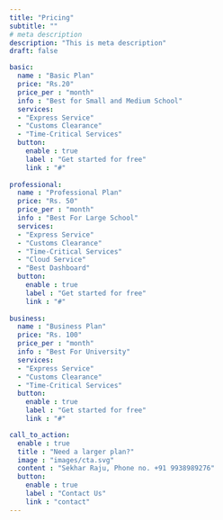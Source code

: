 ```yaml
---
title: "Pricing"
subtitle: ""
# meta description
description: "This is meta description"
draft: false

basic:
  name : "Basic Plan"
  price: "Rs.20"
  price_per : "month"
  info : "Best for Small and Medium School"
  services:
  - "Express Service"
  - "Customs Clearance"
  - "Time-Critical Services"
  button:
    enable : true
    label : "Get started for free"
    link : "#"
    
professional:
  name : "Professional Plan"
  price: "Rs. 50"
  price_per : "month"
  info : "Best For Large School"
  services:
  - "Express Service"
  - "Customs Clearance"
  - "Time-Critical Services"
  - "Cloud Service"
  - "Best Dashboard"
  button:
    enable : true
    label : "Get started for free"
    link : "#"
    
business:
  name : "Business Plan"
  price: "Rs. 100"
  price_per : "month"
  info : "Best For University"
  services:
  - "Express Service"
  - "Customs Clearance"
  - "Time-Critical Services"
  button:
    enable : true
    label : "Get started for free"
    link : "#"

call_to_action:
  enable : true
  title : "Need a larger plan?"
  image : "images/cta.svg"
  content : "Sekhar Raju, Phone no. +91 9938989276"
  button:
    enable : true
    label : "Contact Us"
    link : "contact"
---
```

